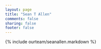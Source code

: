 ```yaml
---
layout: page
title: "Sean T Allen"
comments: false
sharing: false
footer: false
---
```

{% include ourteam/seanallen.markdown %}
